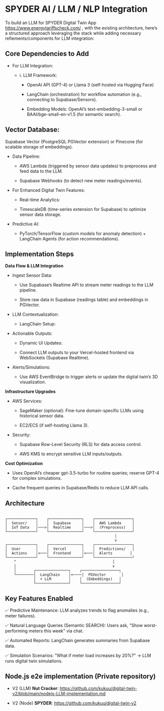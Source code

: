 

# SPYDER AI / LLM / NLP Integration

To build an LLM for SPYDER  Digital Twin App  https://www.energytariffscheck.com/ , with the existing architecture, here’s a structured approach leveraging the stack while adding necessary refiements/components for LLM integration:

 
## Core Dependencies to Add     
  
- For LLM Integration: 
   
     - i. LLM Framework: 
 
        - OpenAI API (GPT-4) or Llama 3 (self-hosted via Hugging Face)    
  
        - LangChain (orchestration) for workflow automation (e.g., connecting to Supabase/Sensors).

        - Embedding Models: OpenAI’s text-embedding-3-small or BAAI/bge-small-en-v1.5 (for semantic search).

## Vector Database:

Supabase Vector (PostgreSQL PGVector extension) or Pinecone (for scalable storage of embeddings).

- Data Pipeline:

    - AWS Lambda (triggered by sensor data updates) to preprocess and feed data to the LLM.

    - Supabase Webhooks (to detect new meter readings/events).

- For Enhanced Digital Twin Features:

    - Real-time Analytics:

    - TimescaleDB (time-series extension for Supabase) to optimize sensor data storage.

- Predictive AI:

    - PyTorch/TensorFlow (custom models for anomaly detection) + LangChain Agents (for action recommendations).

## Implementation Steps
 
**Data Flow & LLM Integration**

- Ingest Sensor Data:

    - Use Supabase’s Realtime API to stream meter readings to the LLM pipeline.

    - Store raw data in Supabase (readings table) and embeddings in PGVector.

- LLM Contextualization:

    - LangChain Setup:
 
- Actionable Outputs:

    - Dynamic UI Updates:

    - Connect LLM outputs to your Vercel-hosted frontend via WebSockets (Supabase Realtime).

- Alerts/Simulations:

    - Use AWS EventBridge to trigger alerts or update the digital twin’s 3D visualization.


**Infrastructure Upgrades**

- AWS Services:

    - SageMaker (optional): Fine-tune domain-specific LLMs using historical sensor data.

    - EC2/ECS (if self-hosting Llama 3).

- Security:

    - Supabase Row-Level Security (RLS) for data access control.

    - AWS KMS to encrypt sensitive LLM inputs/outputs.



**Cost Optimization** 

- Uses OpenAI’s cheaper gpt-3.5-turbo for routine queries; reserve GPT-4 for complex simulations.

- Cache frequent queries in Supabase/Redis to reduce LLM API calls.

## Architecture

```

┌─────────────┐    ┌───────────────┐    ┌─────────────────┐
│  Sensor/    │    │  Supabase     │    │  AWS Lambda     │
│  IoT Data   │───>│  Realtime     │───>│  (Preprocess)   │
└─────────────┘    └───────────────┘    └─────────────────┘
                                                  │
                                                  v
┌─────────────┐    ┌───────────────┐    ┌─────────────────┐
│  User       │    │  Vercel       │    │  Predictions/   │
│  Actions    │<───│  Frontend     │<───│  Alerts        │
└─────────────┘    └───────────────┘    └─────────────────┘
    ^                                            │
    │                                            v
    │        ┌───────────────┐    ┌─────────────────┐
    └────────│  LangChain    │<────│  PGVector       │
             │  + LLM        │    │  (Embeddings)   │
             └───────────────┘    └─────────────────┘

```


## Key Features Enabled
✅ Predictive Maintenance: LLM analyzes trends to flag anomalies (e.g., meter failures).

✅ Natural Language Queries (Semantic SEARCH): Users ask, "Show worst-performing meters this week" via chat.

✅ Automated Reports: LangChain generates summaries from Supabase data.

✅ Simulation Scenarios: "What if meter load increases by 20%?" → LLM runs digital twin simulations.

## Node.js e2e implementation (Private repository)

- V2 (LLM) **Nut Cracker**: https://github.com/kukuu/digital-twin-v2/blob/main/nodejs-LLM-implementation.md

- V2 (Node) **SPYDER**: https://github.com/kukuu/digital-twin-v2

